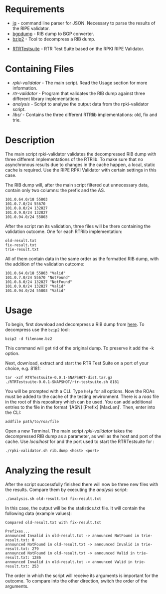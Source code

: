 # Requirements

* [jq](https://stedolan.github.io/jq/) - command line parser for JSON. Necessary to parse the results of the RIPE validator.
* [bgpdump](http://www.ris.ripe.net/source/bgpdump/) - RIB dump to BGP converter.
* [bzip2](http://bzip.org/) - Tool to decompress a RIB dump.
<!--* [rpki-validator-app](https://www.ripe.net/manage-ips-and-asns/resource-management/certification/tools-and-resources) - RIPE RPKI Validator.-->
* [RTRTestsuite](https://github.com/rtrlib/rtr-testsuite/releases/tag/0.0.1) - RTR Test Suite based on the RPKI RIPE Validator.


# Containing Files

- _rpki-validator_ - The main script. Read the Usage section for more information.
- _rtr-validator_ - Program that validates the RIB dump against three different library implementations.
- _analysis_ - Script to analyse the output data from the rpki-validator script.
- _libs/_ - Contains the three different RTRlib implementations: old, fix and trie.


# Description

The main script rpki-validator validates the decompressed RIB dump with three different implementations of the RTRlib. To make sure that no asynchronous results due to changes in the cache happen, a local, static cache is required. Use the RIPE RPKI Validator with certain settings in this case.

The RIB dump will, after the main script filtered out unnecessary data, contain only two columns: the prefix and the AS.

    101.0.64.0/18 55803
    101.0.7.0/24 55670
    101.0.8.0/24 132827
    101.0.9.0/24 132827
    101.0.94.0/24 55803

After the script ran its validation, three files will be there containing the validation outcome. One for each RTRlib implementation:

    old-result.txt
    fix-result.txt
    trie-result.txt

All of them contain data in the same order as the formatted RIB dump, with the addition of the validation outcome:

    101.0.64.0/18 55803 "Valid"
    101.0.7.0/24 55670 "NotFound"
    101.0.8.0/24 132827 "NotFound"
    101.0.9.0/24 132827 "Valid"
    101.0.94.0/24 55803 "Valid"


# Usage

To begin, first download and decompress a RIB dump from [here](http://archive.routeviews.org/bgpdata/).
To decompress use the `bzip2` tool:

    bzip2 -d filename.bz2

This command will get rid of the original dump. To preserve it add the -k option.

Next, download, extract and start the RTR Test Suite on a port of your choice, e.g. 8181:

    tar -xzf RTRTestsuite-0.0.1-SNAPSHOT-dist.tar.gz
    ./RTRTestsuite-0.0.1-SNAPSHOT/rtr-testsuite.sh 8181

You will be prompted with a CLI. Type `help` for all options. Now the ROAs must be added to the cache of the testing environment. There is a _roas_ file in the root of this repository which can be used. You can add additional entries to the file in the format '\[ASN\] \[Prefix\] \[MaxLen\]'. Then, enter into the CLI:

    addfile path/to/roa/file

Open a new Terminal. The main script _rpki-validator_ takes the decompressed RIB dump as a parameter, as well as the host and port of the cache. Use _localhost_ for <host> and the port used to start the RTRTestsuite for <port>:

    ./rpki-validator.sh rib.dump <host> <port>


# Analyzing the result

After the script successfully finished there will now be three new files with the results. Compare them by executing the _analysis_ script:

    ./analysis.sh old-result.txt fix-result.txt

In this case, the output will be the statistics.txt file. It will contain the following data (example values):

    Compared old-result.txt with fix-result.txt

    Prefixes...
    announced Invalid in old-result.txt -> announced NotFound in trie-result.txt: 0
    announced NotFound in old-result.txt -> announced Invalid in trie-result.txt: 279
    announced NotFound in old-result.txt -> announced Valid in trie-result.txt: 1286
    announced Invalid in old-result.txt -> announced Valid in trie-result.txt: 253

The order in which the script will receive its arguments is important for the outcome. To compare into the other direction, switch the order of the arguments.
